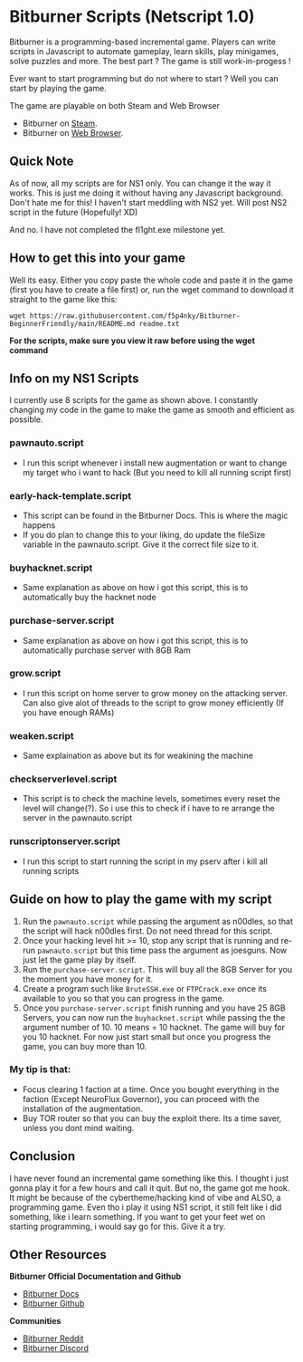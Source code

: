 # Bitburner Scripts (Netscript 1.0)

Bitburner is a programming-based incremental game. Players can write scripts in Javascript to automate gameplay, learn skills, play minigames, solve puzzles and more. 
The best part ? The game is still work-in-progess !

Ever want to start programming but do not where to start ? Well you can start by playing the game.  

The game are playable on both Steam and Web Browser
- Bitburner on [Steam](https://store.steampowered.com/app/1812820/Bitburner/).
- Bitburner on [Web Browser](https://danielyxie.github.io/bitburner/).

## Quick Note 

As of now, all my scripts are for NS1 only. You can change it the way it works. This is just me doing it without having any Javascript background. Don't hate me for this!
I haven't start meddling with NS2 yet. Will post NS2 script in the future (Hopefully! XD)

And no. I have not completed the fl1ght.exe milestone yet. 

## How to get this into your game 

Well its easy. Either you copy paste the whole code and paste it in the game (first you have to create a file first) or, 
run the wget command to download it straight to the game like this: 

```wget https://raw.githubusercontent.com/f5p4nky/Bitburner-BeginnerFriendly/main/README.md readme.txt```

**For the scripts, make sure you view it raw before using the wget command**

## Info on my NS1 Scripts 

I currently use 8 scripts for the game as shown above. I constantly changing my code in the game to make the game as smooth and efficient as possible. 

### pawnauto.script 
  - I run this script whenever i install new augmentation or want to change my target who i want to hack (But you need to kill all running script first)
### early-hack-template.script
  - This script can be found in the Bitburner Docs. This is where the magic happens
  - If you do plan to change this to your liking, do update the fileSize variable in the pawnauto.script. Give it the correct file size to it. 
### buyhacknet.script
  - Same explanation as above on how i got this script, this is to automatically buy the hacknet node
### purchase-server.script
  - Same explanation as above on how i got this script, this is to automatically purchase server with 8GB Ram
### grow.script
  - I run this script on home server to grow money on the attacking server. Can also give alot of threads to the script to grow money efficiently (If you have enough RAMs)
### weaken.script
  - Same explaination as above but its for weakining the machine
### checkserverlevel.script
  - This script is to check the machine levels, sometimes every reset the level will change(?). So i use this to check if i have to re arrange the server in the pawnauto.script 
### runscriptonserver.script
  - I run this script to start running the script in my pserv after i kill all running scripts 

## Guide on how to play the game with my script 

1) Run the ```pawnauto.script``` while passing the argument as n00dles, so that the script will hack n00dles first. Do not need thread for this script.
2) Once your hacking level hit >= 10, stop any script that is running and re-run ```pawnauto.script``` but this time pass the argument as joesguns. Now just let the game play by itself.
3) Run the ```purchase-server.script```. This will buy all the 8GB Server for you the moment you have money for it. 
4) Create a program such like ```BruteSSH.exe``` or ```FTPCrack.exe``` once its available to you so that you can progress in the game. 
5) Once you ```purchase-server.script``` finish running and you have 25 8GB Servers, you can now run the ```buyhacknet.script``` while passing the the argument number of 10. 10 means = 10 hacknet. The game will buy for you 10 hacknet. For now just start small but once you progress the game, you can buy more than 10.

### My tip is that: 

- Focus clearing 1 faction at a time. Once you bought everything in the faction (Except NeuroFlux Governor), you can proceed with the installation of the augmentation.
- Buy TOR router so that you can buy the exploit there. Its a time saver, unless you dont mind waiting.

## Conclusion

I have never found an incremental game something like this. I thought i just gonna play it for a few hours and call it quit. But no, the game got me hook. It might be because of the cybertheme/hacking kind of vibe and ALSO, a programming game. Even tho i play it using NS1 script, it still felt like i did something, like i learn something. If you want to get your feet wet on starting programming, i would say go for this. Give it a try. 

## Other Resources

**Bitburner Official Documentation and Github**
- [Bitburner Docs](https://bitburner.readthedocs.io/en/latest/index.html)
- [Bitburner Github](https://github.com/danielyxie/bitburner)

**Communities**
- [Bitburner Reddit](https://www.reddit.com/r/Bitburner/)
- [Bitburner Discord](https://discord.gg/beGhWtcSdX)


